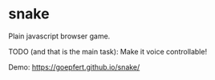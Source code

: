 # snake

Plain javascript browser game.

TODO (and that is the main task): Make it voice controllable!

Demo: <https://goepfert.github.io/snake/>
